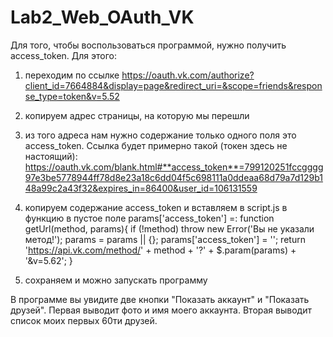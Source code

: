 # Lab2_Web_OAuth_VK

Для того, чтобы воспользоваться программой, нужно получить access_token. Для этого:
1) переходим по ссылке <https://oauth.vk.com/authorize?client_id=7664884&display=page&redirect_uri=&scope=friends&response_type=token&v=5.52>
2) копируем адрес страницы, на которую мы перешли
3) из того адреса нам нужно содержание только одного поля это access_token. Ссылка будет примерно такой (токен здесь не настоящий):
https://oauth.vk.com/blank.html#**access_token**=799120251fccgggg97e3be5778944ff78d8e23a18c6dd04f5c698111a0ddeaa68d79a7d129b148a99c2a43f32&expires_in=86400&user_id=106131559
4) копируем содержание access_token и вставляем в script.js в функцию в пустое поле params['access_token'] =:
function getUrl(method, params){
    if (!method) throw new Error('Вы не указали метод!');
    params = params || {};
    params['access_token'] = '';
    return 'https://api.vk.com/method/' + method + '?' + $.param(params) + '&v=5.62';
}

5) сохраняем и можно запускать программу

В программе вы увидите две кнопки "Показать аккаунт" и "Показать друзей". Первая выводит фото и имя моего аккаунта. Вторая выводит список моих первых 60ти друзей.
